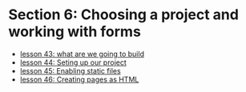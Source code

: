 # Section 6: Choosing a project and working with forms

- [lesson 43: what are we going to build](./043-what-are-we-going-to-build/README.md)
- [lesson 44: Seting up our project](./044-setting-up-our-project/README.md)
- [lesson 45: Enabling static files](./045-enabling-static-files/README.md)
- [lesson 46: Creating pages as HTML](./046-creating-pages-as-html/README.md)
